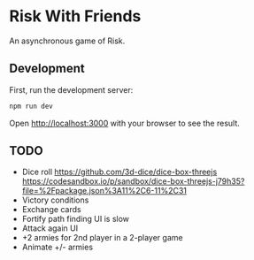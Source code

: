 # Risk With Friends

An asynchronous game of Risk.

## Development

First, run the development server:

```bash
npm run dev
```

Open [http://localhost:3000](http://localhost:3000) with your browser to see the result.

## TODO

* Dice roll https://github.com/3d-dice/dice-box-threejs https://codesandbox.io/p/sandbox/dice-box-threejs-j79h35?file=%2Fpackage.json%3A11%2C6-11%2C31
* Victory conditions
* Exchange cards
* Fortify path finding UI is slow
* Attack again UI
* +2 armies for 2nd player in a 2-player game
* Animate +/- armies